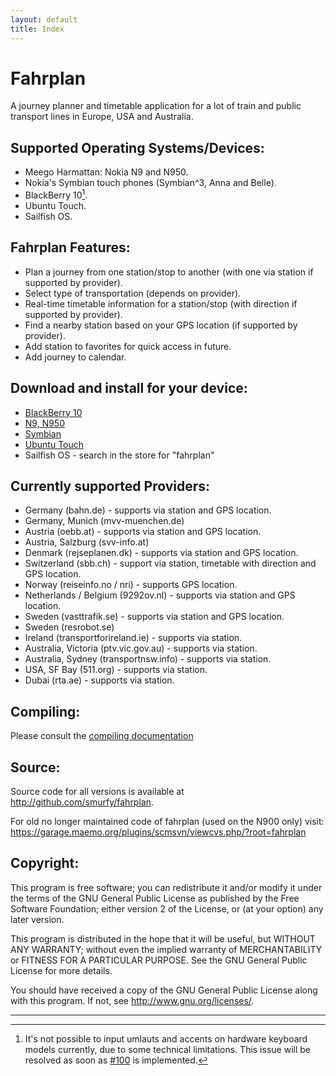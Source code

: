 ```yaml
---
layout: default
title: Index
---
```


Fahrplan
========

A journey planner and timetable application for a lot of train and
public transport lines in Europe, USA and Australia.

Supported Operating Systems/Devices:
------------------------------------
* Meego Harmattan: Nokia N9 and N950.
* Nokia's Symbian touch phones (Symbian^3, Anna and Belle).
* BlackBerry 10[^1].
* Ubuntu Touch.
* Sailfish OS.

Fahrplan Features:
------------------

* Plan a journey from one station/stop to another (with one via station
  if supported by provider).
* Select type of transportation (depends on provider).
* Real-time timetable information for a station/stop (with direction if
  supported by provider).
* Find a nearby station based on your GPS location (if supported by
  provider).
* Add station to favorites for quick access in future.
* Add journey to calendar.

Download and install for your device:
-------------------------------------

* [BlackBerry 10][2]
* [N9, N950][5]
* [Symbian][3]
* [Ubuntu Touch][4]
* Sailfish OS - search in the store for "fahrplan"

Currently supported Providers:
------------------------------

* Germany (bahn.de) - supports via station and GPS location.
* Germany, Munich (mvv-muenchen.de)
* Austria (oebb.at) - supports via station and GPS location.
* Austria, Salzburg (svv-info.at)
* Denmark (rejseplanen.dk) - supports via station and GPS location.
* Switzerland (sbb.ch) - support via station, timetable with direction and GPS location.
* Norway (reiseinfo.no / nri) - supports GPS location.
* Netherlands / Belgium (9292ov.nl) - supports via station and GPS location.
* Sweden (vasttrafik.se) - supports via station and GPS location.
* Sweden (resrobot.se)
* Ireland (transportforireland.ie) - supports via station.
* Australia, Victoria (ptv.vic.gov.au) - supports via station.
* Australia, Sydney (transportnsw.info) - supports via station.
* USA, SF Bay (511.org) - supports via station.
* Dubai (rta.ae) - supports via station.

Compiling:
----------

Please consult the [compiling documentation][1]

Source:
-------

Source code for all versions is available at <http://github.com/smurfy/fahrplan>.

For old no longer maintained code of fahrplan (used on the N900 only) visit: <https://garage.maemo.org/plugins/scmsvn/viewcvs.php/?root=fahrplan>

Copyright:
----------

This program is free software; you can redistribute it and/or modify
it under the terms of the GNU General Public License as published by
the Free Software Foundation; either version 2 of the License, or
(at your option) any later version.

This program is distributed in the hope that it will be useful,
but WITHOUT ANY WARRANTY; without even the implied warranty of
MERCHANTABILITY or FITNESS FOR A PARTICULAR PURPOSE.  See the
GNU General Public License for more details.

You should have received a copy of the GNU General Public License along
with this program.  If not, see <http://www.gnu.org/licenses/>.

---

[^1]: It's not possible to input umlauts and accents on hardware
      keyboard models currently, due to some technical limitations.
      This issue will be resolved as soon as [#100][] is implemented.

[1]: compile
[2]: https://appworld.blackberry.com/webstore/content/28277436/?lang=en&countrycode=DE
[3]: http://symbian.apps.opera.com/fahrplan.html
[4]: https://appstore.bhdouglass.com/app/com.ubuntu.developer.mzanetti.fahrplan2
[5]: https://openrepos.net/content/smurfy/fahrplan
[#100]: https://github.com/smurfy/fahrplan/issues/100
